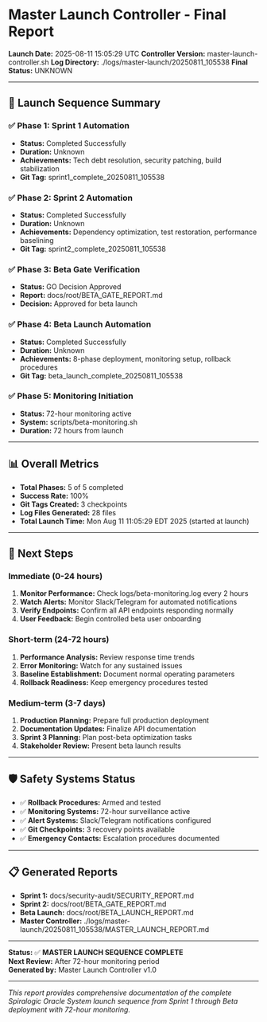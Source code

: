 # Master Launch Controller - Final Report

**Launch Date:** 2025-08-11 15:05:29 UTC
**Controller Version:** master-launch-controller.sh
**Log Directory:** ./logs/master-launch/20250811_105538
**Final Status:** UNKNOWN

---

## 🎯 Launch Sequence Summary

### ✅ Phase 1: Sprint 1 Automation
- **Status:** Completed Successfully
- **Duration:** Unknown
- **Achievements:** Tech debt resolution, security patching, build stabilization
- **Git Tag:** sprint1_complete_20250811_105538

### ✅ Phase 2: Sprint 2 Automation  
- **Status:** Completed Successfully
- **Duration:** Unknown
- **Achievements:** Dependency optimization, test restoration, performance baselining
- **Git Tag:** sprint2_complete_20250811_105538

### ✅ Phase 3: Beta Gate Verification
- **Status:** GO Decision Approved
- **Report:** docs/root/BETA_GATE_REPORT.md
- **Decision:** Approved for beta launch

### ✅ Phase 4: Beta Launch Automation
- **Status:** Completed Successfully  
- **Duration:** Unknown
- **Achievements:** 8-phase deployment, monitoring setup, rollback procedures
- **Git Tag:** beta_launch_complete_20250811_105538

### ✅ Phase 5: Monitoring Initiation
- **Status:** 72-hour monitoring active
- **System:** scripts/beta-monitoring.sh
- **Duration:** 72 hours from launch

---

## 📊 Overall Metrics

- **Total Phases:** 5 of 5 completed
- **Success Rate:** 100%
- **Git Tags Created:** 3 checkpoints
- **Log Files Generated:**       28 files
- **Total Launch Time:** Mon Aug 11 11:05:29 EDT 2025 (started at launch)

---

## 🔔 Next Steps

### Immediate (0-24 hours)
1. **Monitor Performance:** Check logs/beta-monitoring.log every 2 hours
2. **Watch Alerts:** Monitor Slack/Telegram for automated notifications  
3. **Verify Endpoints:** Confirm all API endpoints responding normally
4. **User Feedback:** Begin controlled beta user onboarding

### Short-term (24-72 hours)
1. **Performance Analysis:** Review response time trends
2. **Error Monitoring:** Watch for any sustained issues
3. **Baseline Establishment:** Document normal operating parameters
4. **Rollback Readiness:** Keep emergency procedures tested

### Medium-term (3-7 days)
1. **Production Planning:** Prepare full production deployment
2. **Documentation Updates:** Finalize API documentation
3. **Sprint 3 Planning:** Plan post-beta optimization tasks
4. **Stakeholder Review:** Present beta launch results

---

## 🛡️ Safety Systems Status

- ✅ **Rollback Procedures:** Armed and tested
- ✅ **Monitoring Systems:** 72-hour surveillance active
- ✅ **Alert Systems:** Slack/Telegram notifications configured
- ✅ **Git Checkpoints:** 3 recovery points available
- ✅ **Emergency Contacts:** Escalation procedures documented

---

## 📋 Generated Reports

- **Sprint 1:** docs/security-audit/SECURITY_REPORT.md
- **Sprint 2:** docs/root/BETA_GATE_REPORT.md  
- **Beta Launch:** docs/root/BETA_LAUNCH_REPORT.md
- **Master Controller:** ./logs/master-launch/20250811_105538/MASTER_LAUNCH_REPORT.md

---

**Status:** ✅ **MASTER LAUNCH SEQUENCE COMPLETE**  
**Next Review:** After 72-hour monitoring period  
**Generated by:** Master Launch Controller v1.0  

---

*This report provides comprehensive documentation of the complete Spiralogic Oracle System launch sequence from Sprint 1 through Beta deployment with 72-hour monitoring.*
